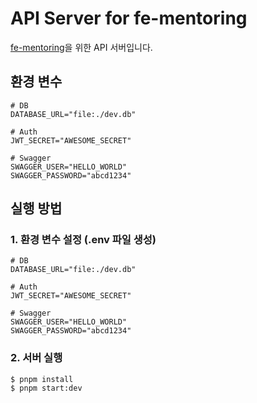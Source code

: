 # API Server for fe-mentoring

[fe-mentoring](https://github.com/fe-mentoring)을 위한 API 서버입니다.

## 환경 변수

```shell
# DB
DATABASE_URL="file:./dev.db"

# Auth
JWT_SECRET="AWESOME_SECRET"

# Swagger
SWAGGER_USER="HELLO_WORLD"
SWAGGER_PASSWORD="abcd1234"
```

## 실행 방법

### 1. 환경 변수 설정 (.env 파일 생성)

```shell
# DB
DATABASE_URL="file:./dev.db"

# Auth
JWT_SECRET="AWESOME_SECRET"

# Swagger
SWAGGER_USER="HELLO_WORLD"
SWAGGER_PASSWORD="abcd1234"
```

### 2. 서버 실행

```shell
$ pnpm install
$ pnpm start:dev
```
